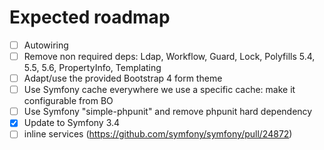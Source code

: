 # Expected roadmap

- [ ] Autowiring
- [ ] Remove non required deps: Ldap, Workflow, Guard, Lock, Polyfills 5.4, 5.5, 5.6, PropertyInfo, Templating
- [ ] Adapt/use the provided Bootstrap 4 form theme
- [ ] Use Symfony cache everywhere we use a specific cache: make it configurable from BO
- [ ] Use Symfony "simple-phpunit" and remove phpunit hard dependency
- [x] Update to Symfony 3.4
- [ ] inline services (https://github.com/symfony/symfony/pull/24872)
